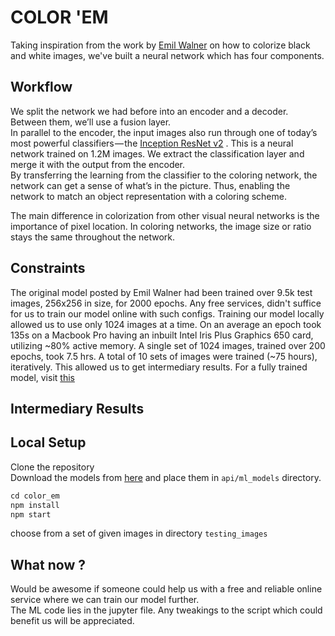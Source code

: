 # COLOR 'EM

Taking inspiration from the work by [Emil Walner](https://github.com/emilwallner) on how to colorize black and white images, we've built a neural network which has four components. <br>

## Workflow

We split the network we had before into an encoder and a decoder. Between them, we’ll use a fusion layer. <br>
In parallel to the encoder, the input images also run through one of today’s most powerful classifiers — the [Inception ResNet v2](https://ai.googleblog.com/2016/08/improving-inception-and-image.html) . This is a neural network trained on 1.2M images. We extract the classification layer and merge it with the output from the encoder.
<br>
By transferring the learning from the classifier to the coloring network, the network can get a sense of what’s in the picture. Thus, enabling the network to match an object representation with a coloring scheme. <br>

The main difference in colorization from other visual neural networks is the importance of pixel location. In coloring networks, the image size or ratio stays the same throughout the network. <br>

## Constraints

The original model posted by Emil Walner had been trained over 9.5k test images, 256x256 in size, for 2000 epochs. 
Any free services, didn't suffice for us to train our model online with such configs. 
Training our model locally allowed us to use only 1024 images at a time. On an average an epoch took 135s on a Macbook Pro having an inbuilt Intel Iris Plus Graphics 650 card, utilizing ~80% active memory. 
A single set of 1024 images, trained over 200 epochs, took 7.5 hrs. A total of 10 sets of images were trained (~75 hours), iteratively. This allowed us to get intermediary results. For a fully trained model, visit [this](https://demos.algorithmia.com/colorize-photos/)

## Intermediary Results

<To be updated soon>

## Local Setup

Clone the repository <br>
Download the models from [here](https://drive.google.com/drive/folders/1tR_5xlqRvm-xdVexu7FaGitult68JdVR?usp=sharing) and place them in `api/ml_models` directory.

```javascript
cd color_em
npm install 
npm start
```
choose from a set of given images in directory `testing_images`

## What now ?

Would be awesome if someone could help us with a free and reliable online service where we can train our model further. \
The ML code lies in the jupyter file. Any tweakings to the script which could benefit us will be appreciated. 
